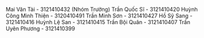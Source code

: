 Mai Văn Tài - 3121410432 (Nhóm Trưởng)
Trần Quốc Sĩ - 3121410420
Huỳnh Công Minh Thiện - 3120410491
Trần Minh Sơn - 3121410427
Hồ Sỹ Sang - 3121410416
Huỳnh Lệ San - 3121410415
Trần Bội Quân - 3121410407
Trần Uyên Phương - 3121410399
